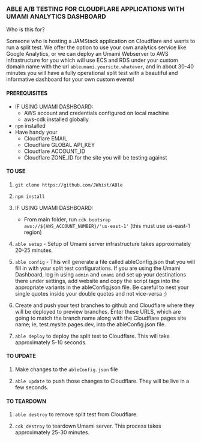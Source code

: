 ### ABLE A/B TESTING FOR CLOUDFLARE APPLICATIONS WITH UMAMI ANALYTICS DASHBOARD

Who is this for?

Someone who is hosting a JAMStack application on Cloudflare and wants to run a split test. We offer the option to use your own analytics service like Google Analytics, or we
can deploy an Umami Webserver to AWS infrastructure for you which will use ECS and RDS under your custom domain name with the url `ableumami.yoursite.whatever`, and
in about 30-40 minutes you will have a fully operational split test with a beautiful and informative dashboard for your own custom events!

#### PREREQUISITES

- IF USING UMAMI DASHBOARD:
  - AWS account and credentials configured on local machine
  - aws-cdk installed globally
- `npm` installed
- Have handy your
  - Cloudflare EMAIL
  - Cloudflare GLOBAL API_KEY
  - Cloudflare ACCOUNT_ID
  - Cloudflare ZONE_ID for the site you will be testing against

#### TO USE

1. `git clone https://github.com/JWhist/ABle`

2. `npm install`

3. IF USING UMAMI DASHBOARD:

   - From main folder, run `cdk bootsrap aws://${AWS_ACCOUNT_NUMBER}/'us-east-1'` (this must use us-east-1 region)

4. `able setup` - Setup of Umami server infrastructure takes approximately 20-25 minutes.

5. `able config` - This will generate a file called ableConfig.json that you will fill in with your split test configurations.
   If you are using the Umami Dashboard, log in using `admin` and `umami` and set up your destinations there under settings, add website and copy the script tags into the
   appropriate variants in the ableConfig.json file. Be careful to nest your single quotes inside your double quotes and not vice-versa ;)

6. Create and push your test branches to github and Cloudflare where they will be deployed to preview branches. Enter these URLS, which are going to match the branch name
   along with the Cloudflare pages site name; ie, test.mysite.pages.dev, into the ableConfig.json file.

7. `able deploy` to deploy the split test to Cloudflare. This will take approximately 5-10 seconds.

#### TO UPDATE

1. Make changes to the `ableConfig.json` file

2. `able update` to push those changes to Cloudflare. They will be live in a few seconds.

#### TO TEARDOWN

1. `able destroy` to remove split test from Cloudflare.

2. `cdk destroy` to teardown Umami server. This process takes approximately 25-30 minutes.

